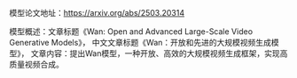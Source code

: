 模型论文地址：https://arxiv.org/abs/2503.20314

模型概述：文章标题《Wan: Open and Advanced Large-Scale Video Generative Models》，
中文文章标题《Wan：开放和先进的大规模视频生成模型》，
文章内容：提出Wan模型，一种开放、高效的大规模视频生成框架，实现高质量视频合成。
